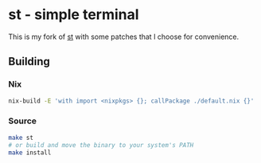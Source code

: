 # st - simple terminal

This is my fork of [st](https://st.suckless.org/) with some patches that I choose for convenience.

## Building

### Nix

```sh
nix-build -E 'with import <nixpkgs> {}; callPackage ./default.nix {}'
```

### Source

```sh
make st
# or build and move the binary to your system's PATH
make install
```
